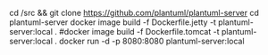 
cd /src && git clone https://github.com/plantuml/plantuml-server
cd plantuml-server
docker image build -f Dockerfile.jetty -t plantuml-server:local .
#docker image build -f Dockerfile.tomcat -t plantuml-server:local .
docker run -d -p 8080:8080 plantuml-server:local